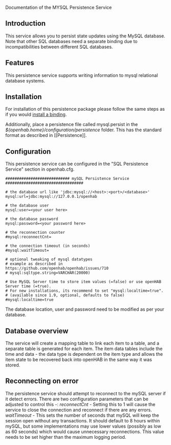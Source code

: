 Documentation of the MYSQL Persistence Service

## Introduction

This service allows you to persist state updates using the MySQL database. Note that other SQL databases need a separate binding due to incompatibilities between different SQL databases.

## Features

This persistence service supports writing information to mysql relational database systems.

## Installation

For installation of this persistence package please follow the same steps as if you would [install a binding](Bindings).

Additionally, place a persistence file called mysql.persist in the _${openhab.home}/configuration/persistence_ folder. This has the standard format as described in [[Persistence]].

## Configuration

This persistence service can be configured in the "SQL Persistence Service" section in openhab.cfg.
```
############################ mySQL Persistence Service ##################################

# the database url like 'jdbc:mysql://<host>:<port>/<database>'
mysql:url=jdbc:mysql://127.0.0.1/openhab

# the database user
mysql:user=<your user here>

# the database password
mysql:password=<your password here>

# the reconnection counter
#mysql:reconnectCnt=

# the connection timeout (in seconds)
#mysql:waitTimeout=

# optional tweaking of mysql datatypes
# example as described in https://github.com/openhab/openhab/issues/710
# mysql:sqltype.string=VARCHAR(20000)

# Use MySQL Server time to store item values (=false) or use openHAB Server time (=true).
# For new installations, its recommend to set "mysql:localtime=true".
# (available since 1.9, optional, defaults to false)
#mysql:localtime=true
```
The database location, user and password need to be modified as per your database.

## Database overview
The service will create a mapping table to link each item to a table, and a separate table is generated for each item. The item data tables include the time and data - the data type is dependent on the item type and allows the item state to be recovered back into openHAB in the same way it was stored.

## Reconnecting on error
The persistence service should attempt to reconnect to the mySQL server if it detect errors. There are two configuration parameters that can be adjusted to control this -:
*reconnectCnt* - Setting this to 1 will cause the service to close the connection and reconnect if there are any errors.
*waitTimeout* - This sets the number of seconds that mySQL will keep the session open without any transactions. It should default to 8 hours within mySQL, but some implementations may use lower values (possibly as low as 60 seconds) which would cause unnecessary reconnections. This value needs to be set higher than the maximum logging period.
